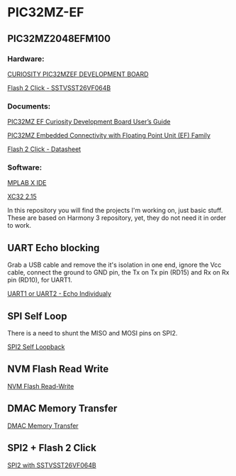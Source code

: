 # PIC32MZ-EF
## PIC32MZ2048EFM100
### Hardware:

[CURIOSITY PIC32MZEF DEVELOPMENT BOARD](https://www.microchip.com/en-us/development-tool/DM320104)

[Flash 2 Click - SSTVSST26VF064B](https://www.mikroe.com/flash-2-click)


### Documents: 

[PIC32MZ EF Curiosity Development Board User’s Guide](https://ww1.microchip.com/downloads/en/DeviceDoc/70005282B.pdf)

[PIC32MZ Embedded Connectivity with Floating Point Unit (EF) Family](https://ww1.microchip.com/downloads/aemDocuments/documents/MCU32/ProductDocuments/DataSheets/PIC32MZ-Embedded-Connectivity-with-Floating-Point-Unit-Family-Data-Sheet-DS60001320H.pdf)

[Flash 2 Click - Datasheet](https://download.mikroe.com/documents/datasheets/20005119G.pdf)


### Software:

[MPLAB X IDE](https://www.microchip.com/en-us/tools-resources/develop/mplab-x-ide)

[XC32 2.15](https://www.microchip.com/en-us/tools-resources/archives/mplab-ecosystem)



In this repository you will find the projects I'm working on, just basic stuff. These are based on Harmony 3 repository, yet, they do not need it in order to work.

## UART Echo blocking
Grab a USB cable and remove the it's isolation in one end, ignore the Vcc cable, connect the ground to GND pin, the Tx on Tx pin (RD15) and Rx on Rx pin (RD10), for UART1.

[UART1 or UART2 - Echo Individualy](https://github.com/elfux/PIC32MZ-EF/tree/main/uart_echo_blocking_U1_U2_working)

## SPI Self Loop
There is a need to shunt the MISO and MOSI pins on SPI2.

[SPI2 Self Loopback](https://github.com/elfux/PIC32MZ-EF/tree/main/spi_self_loopback_blocking)

## NVM Flash Read Write
[NVM Flash Read-Write](https://github.com/elfux/PIC32MZ-EF/tree/main/flash_read_write)

## DMAC Memory Transfer
[DMAC Memory Transfer](https://github.com/elfux/PIC32MZ-EF/tree/main/dmac_memor)

## SPI2 + Flash 2 Click
[SPI2 with SSTVSST26VF064B](https://github.com/elfux/PIC32MZ-EF/tree/main/spi_sst26_rw_test)

